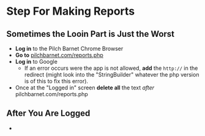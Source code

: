 # Step For Making Reports

## Sometimes the Looin Part is Just the Worst

+ **Log in** to the Pilch Barnet Chrome Browser
+ **Go to** [pilchbarnet.com/reports.php](http://pilchbarnet.com/reports.php)
+ **Log in** to Google
  + If an error occurs were the app is not allowed, **add** the ```http://``` in the redirect (might look into the "StringBuilder" whatever the php version is of this to fix this error).
+ Once at the "Logged in" screen **delete all** the text *after* pilchbarnet.com/reports.php

## After You Are Logged

+ 
